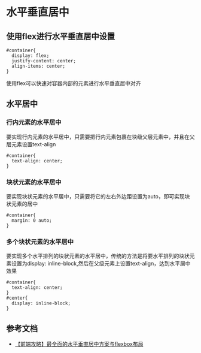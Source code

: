 # 水平垂直居中
## 使用flex进行水平垂直居中设置
```$xlst
#container{
  display: flex;
  justify-content: center;
  align-items: center;
}
```
使用flex可以快速对容器内部的元素进行水平垂直居中对齐

## 水平居中
### 行内元素的水平居中
要实现行内元素的水平居中，只需要把行内元素包裹在块级父层元素中，并且在父层元素设置text-align
```$xlst
#container{
  text-align: center;
}
```

### 块状元素的水平居中
要实现块状元素的水平居中，只需要将它的左右外边距设置为auto，即可实现块状元素的居中
```$xlst
#container{
  margin: 0 auto;
}
```
### 多个块状元素的水平居中
要实现多个水平排列的块状元素的水平居中，传统的方法是将要水平排列的块状元素设置为display: inline-block,然后在父级元素上设置text-align，达到水平居中效果
```$xlst
#container{
  text-align: center;
}
#center{
  display: inline-block;
}
```

## 参考文档

* [【前端攻略】最全面的水平垂直居中方案与flexbox布局](https://www.cnblogs.com/coco1s/p/4444383.html)
